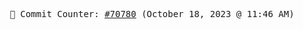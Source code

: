 <p align="center">
    <samp>
        📮 Commit Counter: <a href="https://github.com/Javascript-void0/Javascript-void0/commits/main">#70780</a> (October 18, 2023 @ 11:46 AM)
    </samp>
</p>